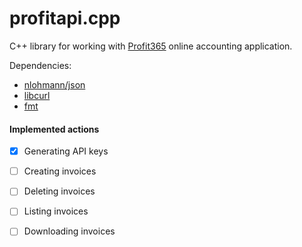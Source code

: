 # profitapi.cpp
C++ library for working with [Profit365](https://profit365.eu/) online accounting application.

Dependencies:<br>
- [nlohmann/json](https://github.com/nlohmann/json) <br>
- [libcurl](https://curl.se/libcurl/) <br>
- [fmt](https://fmt.dev/latest/index.html)

#### Implemented actions

 - [x] Generating API  keys
 - [ ] Creating invoices
 - [ ] Deleting invoices
 - [ ] Listing invoices
 - [ ] Downloading invoices

